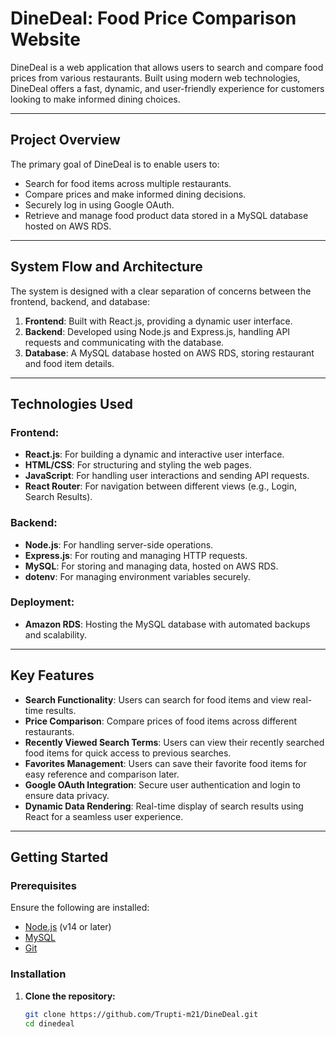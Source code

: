 # **DineDeal: Food Price Comparison Website**

DineDeal is a web application that allows users to search and compare food prices from various restaurants. Built using modern web technologies, DineDeal offers a fast, dynamic, and user-friendly experience for customers looking to make informed dining choices.

---

## **Project Overview**

The primary goal of DineDeal is to enable users to:

- Search for food items across multiple restaurants.
- Compare prices and make informed dining decisions.
- Securely log in using Google OAuth.
- Retrieve and manage food product data stored in a MySQL database hosted on AWS RDS.

---

## **System Flow and Architecture**

The system is designed with a clear separation of concerns between the frontend, backend, and database:

1. **Frontend**: Built with React.js, providing a dynamic user interface.
2. **Backend**: Developed using Node.js and Express.js, handling API requests and communicating with the database.
3. **Database**: A MySQL database hosted on AWS RDS, storing restaurant and food item details.

---

## **Technologies Used**

### **Frontend:**
- **React.js**: For building a dynamic and interactive user interface.
- **HTML/CSS**: For structuring and styling the web pages.
- **JavaScript**: For handling user interactions and sending API requests.
- **React Router**: For navigation between different views (e.g., Login, Search Results).

### **Backend:**
- **Node.js**: For handling server-side operations.
- **Express.js**: For routing and managing HTTP requests.
- **MySQL**: For storing and managing data, hosted on AWS RDS.
- **dotenv**: For managing environment variables securely.

### **Deployment:**
- **Amazon RDS**: Hosting the MySQL database with automated backups and scalability.

---

## **Key Features**

- **Search Functionality**: Users can search for food items and view real-time results.
- **Price Comparison**: Compare prices of food items across different restaurants.
- **Recently Viewed Search Terms**: Users can view their recently searched food items for quick access to previous searches.
- **Favorites Management**: Users can save their favorite food items for easy reference and comparison later.
- **Google OAuth Integration**: Secure user authentication and login to ensure data privacy.
- **Dynamic Data Rendering**: Real-time display of search results using React for a seamless user experience.

---

## **Getting Started**

### **Prerequisites**

Ensure the following are installed:

- [Node.js](https://nodejs.org/) (v14 or later)
- [MySQL](https://www.mysql.com/)
- [Git](https://git-scm.com/)

### **Installation**

1. **Clone the repository:**
   ```bash
   git clone https://github.com/Trupti-m21/DineDeal.git
   cd dinedeal
